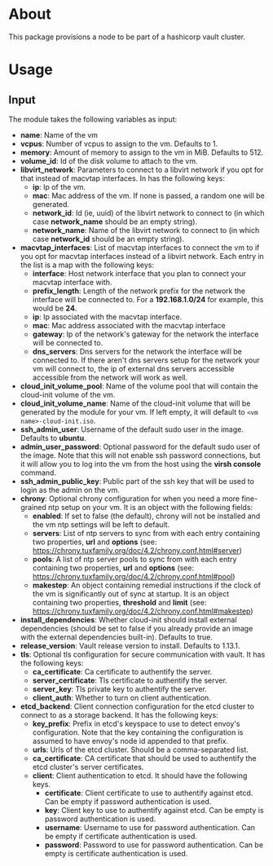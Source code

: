 # About

This package provisions a node to be part of a hashicorp vault cluster.

# Usage

## Input

The module takes the following variables as input:

- **name**: Name of the vm
- **vcpus**: Number of vcpus to assign to the vm. Defaults to 1.
- **memory**: Amount of memory to assign to the vm in MiB. Defaults to 512.
- **volume_id**: Id of the disk volume to attach to the vm.
- **libvirt_network**: Parameters to connect to a libvirt network if you opt for that instead of macvtap interfaces. In has the following keys:
  - **ip**: Ip of the vm.
  - **mac**: Mac address of the vm. If none is passed, a random one will be generated.
  - **network_id**: Id (ie, uuid) of the libvirt network to connect to (in which case **network_name** should be an empty string).
  - **network_name**: Name of the libvirt network to connect to (in which case **network_id** should be an empty string).
- **macvtap_interfaces**: List of macvtap interfaces to connect the vm to if you opt for macvtap interfaces instead of a libvirt network. Each entry in the list is a map with the following keys:
  - **interface**: Host network interface that you plan to connect your macvtap interface with.
  - **prefix_length**: Length of the network prefix for the network the interface will be connected to. For a **192.168.1.0/24** for example, this would be **24**.
  - **ip**: Ip associated with the macvtap interface. 
  - **mac**: Mac address associated with the macvtap interface
  - **gateway**: Ip of the network's gateway for the network the interface will be connected to.
  - **dns_servers**: Dns servers for the network the interface will be connected to. If there aren't dns servers setup for the network your vm will connect to, the ip of external dns servers accessible accessible from the network will work as well.
- **cloud_init_volume_pool**: Name of the volume pool that will contain the cloud-init volume of the vm.
- **cloud_init_volume_name**: Name of the cloud-init volume that will be generated by the module for your vm. If left empty, it will default to ``<vm name>-cloud-init.iso``.
- **ssh_admin_user**: Username of the default sudo user in the image. Defaults to **ubuntu**.
- **admin_user_password**: Optional password for the default sudo user of the image. Note that this will not enable ssh password connections, but it will allow you to log into the vm from the host using the **virsh console** command.
- **ssh_admin_public_key**: Public part of the ssh key that will be used to login as the admin on the vm.
- **chrony**: Optional chrony configuration for when you need a more fine-grained ntp setup on your vm. It is an object with the following fields:
  - **enabled**: If set to false (the default), chrony will not be installed and the vm ntp settings will be left to default.
  - **servers**: List of ntp servers to sync from with each entry containing two properties, **url** and **options** (see: https://chrony.tuxfamily.org/doc/4.2/chrony.conf.html#server)
  - **pools**: A list of ntp server pools to sync from with each entry containing two properties, **url** and **options** (see: https://chrony.tuxfamily.org/doc/4.2/chrony.conf.html#pool)
  - **makestep**: An object containing remedial instructions if the clock of the vm is significantly out of sync at startup. It is an object containing two properties, **threshold** and **limit** (see: https://chrony.tuxfamily.org/doc/4.2/chrony.conf.html#makestep)
- **install_dependencies**: Whether cloud-init should install external dependencies (should be set to false if you already provide an image with the external dependencies built-in). Defaults to true.
- **release_version**: Vault release version to install. Defaults to 1.13.1.
- **tls**: Optional tls configuration for secure communication with vault. It has the following keys:
  - **ca_certificate**: Ca certificate to authentify the server.
  - **server_certificate**: Tls certificate to authentify the server.
  - **server_key**: Tls private key to authentify the server.
  - **client_auth**: Whether to turn on client authentication.
- **etcd_backend**: Client connection configuration for the etcd cluster to connect to as a storage backend. It has the following keys:
  - **key_prefix**: Prefix in etcd's keyspace to use to detect envoy's configuration. Note that the key containing the configuration is assumed to have envoy's node id appended to that prefix.
  - **urls**: Urls of the etcd cluster. Should be a comma-separated list.
  - **ca_certificate**: CA certificate that should be used to authentify the etcd cluster's server certificates.
  - **client**: Client authentication to etcd. It should have the following keys.
    - **certificate**: Client certificate to use to authentify against etcd. Can be empty if password authentication is used.
    - **key**: Client key to use to authentify against etcd. Can be empty is password authentication is used.
    - **username**: Username to use for password authentication. Can be empty if certificate authentication is used.
    - **password**: Password to use for password authentication. Can be empty is certificate authentication is used.